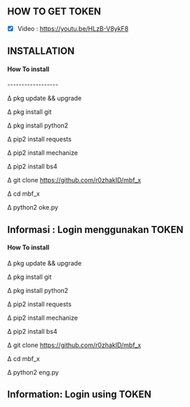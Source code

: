 
## HOW TO GET TOKEN
- [x] Video : https://youtu.be/HLzB-V8ykF8

## INSTALLATION
<h4>How To install</h4>
------------------

∆ pkg update && upgrade

∆ pkg install git

∆ pkg install python2

∆ pip2 install requests

∆ pip2 install mechanize

∆ pip2 install bs4

∆ git clone https://github.com/r0zhakID/mbf_x

∆ cd mbf_x

∆ python2 oke.py
<h2>Informasi : Login menggunakan TOKEN</h2>


<h4>How To install</h4>

∆ pkg update && upgrade

∆ pkg install git

∆ pkg install python2

∆ pip2 install requests

∆ pip2 install mechanize

∆ pip2 install bs4

∆ git clone https://github.com/r0zhakID/mbf_x

∆ cd mbf_x

∆ python2 eng.py
<h2>Information: Login using TOKEN</h2>
